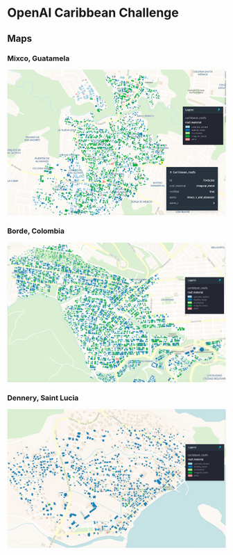 # OpenAI Caribbean Challenge

## Maps

### Mixco, Guatamela

![](assets/mixco_guatamela.png)

### Borde, Colombia

![](assets/borde_colombia.png)

### Dennery, Saint Lucia

![](assets/dennery_saint_lucia.png)
